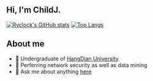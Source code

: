 ## Hi, I'm ChildJ.

<!--
**Ryclock/Ryclock** is a ✨ _special_ ✨ repository because its `README.md` (this file) appears on your GitHub profile.

Here are some ideas to get you started:

- 🔭 I’m currently working on ...
- 🌱 I’m currently learning ...
- 👯 I’m looking to collaborate on ...
- 🤔 I’m looking for help with ...
- 💬 Ask me about ...
- 📫 How to reach me: ...
- 😄 Pronouns: ...
- ⚡ Fun fact: ...
-->
[![Ryclock's GitHub stats](https://github-readme-stats.vercel.app/api?username=Ryclock&show_icons=true&theme=tokyonight)](https://github.com/anuraghazra/github-readme-stats)
[![Top Langs](https://github-readme-stats.vercel.app/api/top-langs/?username=Ryclock&layout=compact)](https://github.com/anuraghazra/github-readme-stats)

## About me
- 🔭 Undergraduate of [HangDian University](https://www.hdu.edu.cn/)
- 🌱 Perferring network security as well as data mining
- 💬 Ask me about anything [here](https://github.com/Ryclock/Ryclock/issues) 

